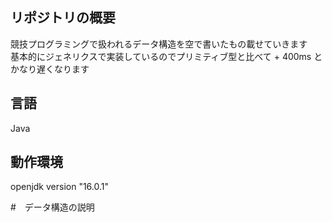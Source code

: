 ## リポジトリの概要
競技プログラミングで扱われるデータ構造を空で書いたもの載せていきます  
基本的にジェネリクスで実装しているのでプリミティブ型と比べて + 400ms とかなり遅くなります

## 言語
Java

## 動作環境
openjdk version "16.0.1"

#　データ構造の説明
